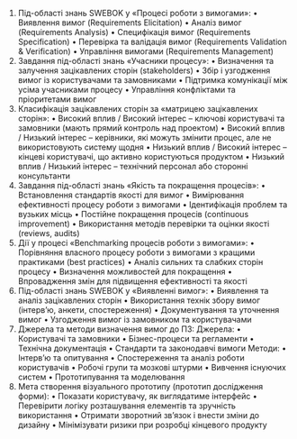  
1. Під-області знань SWEBOK у «Процесі роботи з вимогами»:
•	Виявлення вимог (Requirements Elicitation)
•	Аналіз вимог (Requirements Analysis)
•	Специфікація вимог (Requirements Specification)
•	Перевірка та валідація вимог (Requirements Validation & Verification)
•	Управління вимогами (Requirements Management)
2. Завдання під-області знань «Учасники процесу»:
•	Визначення та залучення зацікавлених сторін (stakeholders)
•	Збір і узгодження вимог із користувачами та замовниками
•	Підтримка комунікації між усіма учасниками процесу
•	Управління конфліктами та пріоритетами вимог
3. Класифікація зацікавлених сторін за «матрицею зацікавлених сторін»:
•	Високий вплив / Високий інтерес – ключові користувачі та замовники (мають прямий контроль над проектом)
•	Високий вплив / Низький інтерес – керівники, які можуть змінити процес, але не використовують систему щодня
•	Низький вплив / Високий інтерес – кінцеві користувачі, що активно користуються продуктом
•	Низький вплив / Низький інтерес – технічний персонал або сторонні консультанти
4. Завдання під-області знань «Якість та покращення процесів»:
•	Встановлення стандартів якості для вимог
•	Вимірювання ефективності процесу роботи з вимогами
•	Ідентифікація проблем та вузьких місць
•	Постійне покращення процесів (continuous improvement)
•	Використання методів перевірки та оцінки якості (reviews, audits)
5. Дії у процесі «Benchmarking процесів роботи з вимогами»:
•	Порівняння власного процесу роботи з вимогами з кращими практиками (best practices)
•	Аналіз сильних та слабких сторін процесу
•	Визначення можливостей для покращення
•	Впровадження змін для підвищення ефективності та якості
6. Під-області знань SWEBOK у «Виявленні вимог»:
•	Виявлення та аналіз зацікавлених сторін
•	Використання технік збору вимог (інтерв’ю, анкети, спостереження)
•	Документування та уточнення вимог
•	Узгодження вимог із замовником та користувачами
7. Джерела та методи визначення вимог до ПЗ:
Джерела:
•	Користувачі та замовники
•	Бізнес-процеси та регламенти
•	Технічна документація
•	Стандарти та законодавчі вимоги
Методи:
•	Інтерв’ю та опитування
•	Спостереження та аналіз роботи користувачів
•	Робочі групи та мозкові штурми
•	Вивчення існуючих систем
•	Прототипування та моделювання
8. Мета створення візуального прототипу (прототип дослідження форми):
•	Показати користувачу, як виглядатиме інтерфейс
•	Перевірити логіку розташування елементів та зручність використання
•	Отримати зворотний зв’язок і внести зміни до дизайну
•	Мінімізувати ризики при розробці кінцевого продукту
